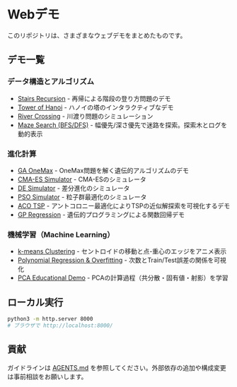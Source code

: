 # Webデモ

このリポジトリは、さまざまなウェブデモをまとめたものです。

## デモ一覧

### データ構造とアルゴリズム
*   [Stairs Recursion](https://jkushida.github.io/Web_demo/DSA/stairs_recursion.html) - 再帰による階段の登り方問題のデモ
*   [Tower of Hanoi](https://jkushida.github.io/Web_demo/DSA/hanoi.html) - ハノイの塔のインタラクティブなデモ
*   [River Crossing](https://jkushida.github.io/Web_demo/DSA/river-crossing.html) - 川渡り問題のシミュレーション
*   [Maze Search (BFS/DFS)](https://jkushida.github.io/Web_demo/DSA/maze-search.html) - 幅優先/深さ優先で迷路を探索。探索木とログを動的表示

### 進化計算
*   [GA OneMax](https://jkushida.github.io/Web_demo/EC/ga-onemax.html) - OneMax問題を解く遺伝的アルゴリズムのデモ
*   [CMA-ES Simulator](https://jkushida.github.io/Web_demo/EC/cmaes_simulator.html) - CMA-ESのシミュレータ
*   [DE Simulator](https://jkushida.github.io/Web_demo/EC/de_simulator.html) - 差分進化のシミュレータ
*   [PSO Simulator](https://jkushida.github.io/Web_demo/EC/pso_simulator.html) - 粒子群最適化のシミュレータ
*   [ACO TSP](https://jkushida.github.io/Web_demo/EC/aco_tsp.html) - アントコロニー最適化によりTSPの近似解探索を可視化するデモ
*   [GP Regression](https://jkushida.github.io/Web_demo/EC/gp_regression.html) - 遺伝的プログラミングによる関数回帰デモ

### 機械学習（Machine Learning）
*   [k-means Clustering](https://jkushida.github.io/Web_demo/ML/k-means.html) - セントロイドの移動と点-重心のエッジをアニメ表示
*   [Polynomial Regression & Overfitting](https://jkushida.github.io/Web_demo/ML/polynomial-overfitting.html) - 次数とTrain/Test誤差の関係を可視化
*   [PCA Educational Demo](https://jkushida.github.io/Web_demo/ML/pca_educational_demo.html) - PCAの計算過程（共分散・固有値・射影）を学習

## ローカル実行

```bash
python3 -m http.server 8000
# ブラウザで http://localhost:8000/
```

## 貢献

ガイドラインは [AGENTS.md](./AGENTS.md) を参照してください。外部依存の追加や構成変更は事前相談をお願いします。
